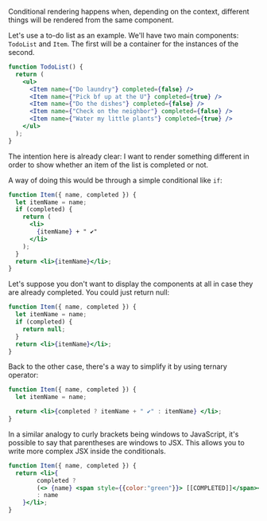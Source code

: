 Conditional rendering happens when, depending on the context, different things will be rendered from the same component.

Let's use a to-do list as an example. We'll have two main components: `TodoList` and `Item`. The first will be a container for the instances of the second.

```jsx
function TodoList() {
  return (
    <ul>
      <Item name={"Do laundry"} completed={false} />
      <Item name={"Pick bf up at the U"} completed={true} />
      <Item name={"Do the dishes"} completed={false} />
      <Item name={"Check on the neighbor"} completed={false} />
      <Item name={"Water my little plants"} completed={true} />
    </ul>
  );
}
```

The intention here is already clear: I want to render something different in order to show whether an item of the list is completed or not.

A way of doing this would be through a simple conditional like `if`:

```jsx
function Item({ name, completed }) {
  let itemName = name;
  if (completed) {
    return (
      <li>
        {itemName} + " ✔️"
      </li>
    );
  }
  return <li>{itemName}</li>;
}
```

Let's suppose you don't want to display the components at all in case they are already completed. You could just return null:

```jsx
function Item({ name, completed }) {
  let itemName = name;
  if (completed) {
    return null;
  }
  return <li>{itemName}</li>;
}
```

Back to the other case, there's a way to simplify it by using ternary operator:

```jsx
function Item({ name, completed }) {
  let itemName = name;

  return <li>{completed ? itemName + " ✔️" : itemName} </li>;
}
```

In a similar analogy to curly brackets being windows to JavaScript, it's possible to say that parentheses are windows to JSX. This allows you to write more complex JSX inside the conditionals.

```jsx
function Item({ name, completed }) {
  return <li>{
        completed ?
        (<> {name} <span style={{color:"green"}}> [[COMPLETED]]</span></>)
        : name
    }</li>;
}
```